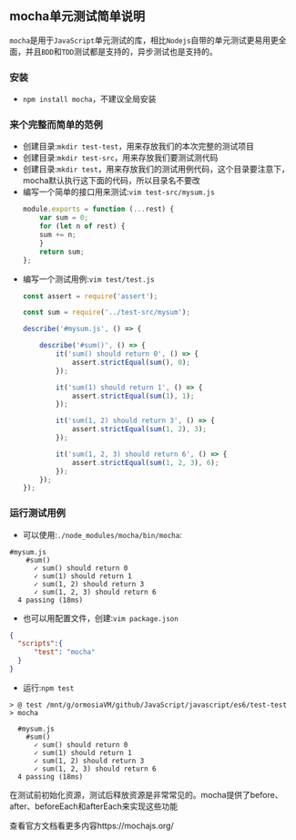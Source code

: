 ## mocha单元测试简单说明

`mocha`是用于`JavaScript`单元测试的库，相比`Nodejs`自带的单元测试更易用更全面，并且`BDD`和`TDD`测试都是支持的，异步测试也是支持的。

### 安装
  - `npm install mocha`，不建议全局安装
### 来个完整而简单的范例
  - 创建目录:`mkdir test-test`，用来存放我们的本次完整的测试项目
  - 创建目录:`mkdir test-src`，用来存放我们要测试测代码
  - 创建目录:`mkdir test`，用来存放我们的测试用例代码，这个目录要注意下，mocha默认执行这下面的代码，所以目录名不要改
  - 编写一个简单的接口用来测试:`vim test-src/mysum.js`
    ```javascript
	module.exports = function (...rest) {
	    var sum = 0;
	    for (let n of rest) {
		sum += n;
	    }
	    return sum;
	};
    ```
  - 编写一个测试用例:`vim test/test.js`
    ```javascript
	const assert = require('assert');

	const sum = require('../test-src/mysum');

	describe('#mysum.js', () => {

		describe('#sum()', () => {
			it('sum() should return 0', () => {
			    assert.strictEqual(sum(), 0);
			});

			it('sum(1) should return 1', () => {
			    assert.strictEqual(sum(1), 1);
			});

			it('sum(1, 2) should return 3', () => {
			    assert.strictEqual(sum(1, 2), 3);
			});

			it('sum(1, 2, 3) should return 6', () => {
			    assert.strictEqual(sum(1, 2, 3), 6);
			});
		});
	});
    ```
### 运行测试用例
  - 可以使用:`./node_modules/mocha/bin/mocha`:
  ```shell
  #mysum.js
      #sum()
        ✓ sum() should return 0
        ✓ sum(1) should return 1
        ✓ sum(1, 2) should return 3
        ✓ sum(1, 2, 3) should return 6
    4 passing (18ms)
  ```

  - 也可以用配置文件，创建:`vim package.json`
  ```json
  {
  	"scripts":{
  		"test": "mocha"
  	}
  }
  ```
  - 运行:`npm test`
  ```shell
  > @ test /mnt/g/ormosiaVM/github/JavaScript/javascript/es6/test-test
  > mocha
  ```

```shell
  #mysum.js
    #sum()
      ✓ sum() should return 0
      ✓ sum(1) should return 1
      ✓ sum(1, 2) should return 3
      ✓ sum(1, 2, 3) should return 6
  4 passing (18ms)
```

在测试前初始化资源，测试后释放资源是非常常见的。mocha提供了before、after、beforeEach和afterEach来实现这些功能

查看官方文档看更多内容https://mochajs.org/